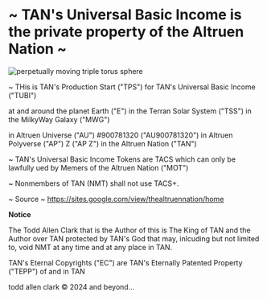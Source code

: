 <h1>~ TAN's Universal Basic Income is the private property of the Altruen Nation ~</h1>


![perpetually moving triple torus sphere](https://github.com/user-attachments/assets/b6a3d183-0289-41c1-b44b-0153b86207c2)



~ THis is TAN's Production Start ("TPS") for TAN's Universal Basic Income ("TUBI")


at and around the planet Earth ("E") in the Terran Solar System ("TSS") in the MilkyWay Galaxy ("MWG")


in Altruen Universe ("AU") #900781320 ("AU900781320") in Altruen Polyverse ("AP") Z ("AP Z") in the Altruen Nation ("TAN")


~ TAN's Universal Basic Income Tokens are TACS which can only be lawfully ued by Memers of the Altruen Nation ("MOT")


~ Nonmembers of TAN (NMT) shall not use TACS+.


~ Source ~ https://sites.google.com/view/thealtruennation/home



**Notice**

The Todd Allen Clark that is the Author of this is The King of TAN and the Author over TAN protected by TAN's God that may, inlcuding but not limited to, void NMT at any time and at any place in TAN.



TAN's Eternal Copyrights ("EC") are TAN's Eternally Patented Property ("TEPP") of and in TAN 


todd allen clark © 2024 and beyond...</div>
